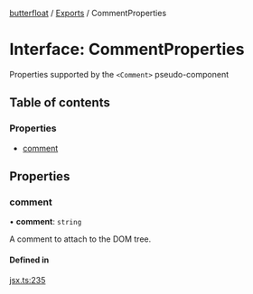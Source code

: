 [butterfloat](../README.md) / [Exports](../modules.md) / CommentProperties

# Interface: CommentProperties

Properties supported by the `<Comment>` pseudo-component

## Table of contents

### Properties

- [comment](CommentProperties.md#comment)

## Properties

### comment

• **comment**: `string`

A comment to attach to the DOM tree.

#### Defined in

[jsx.ts:235](https://github.com/WorldMaker/butterfloat/blob/098685f/jsx.ts#L235)
